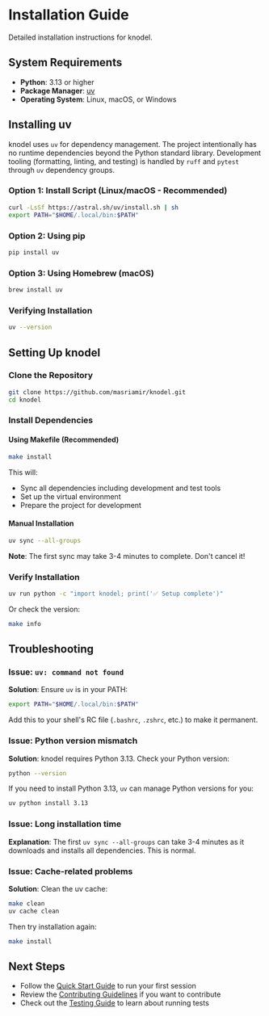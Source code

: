 # Installation Guide

Detailed installation instructions for knodel.

## System Requirements

- **Python**: 3.13 or higher
- **Package Manager**: [uv](https://github.com/astral-sh/uv)
- **Operating System**: Linux, macOS, or Windows

## Installing uv

knodel uses `uv` for dependency management. The project intentionally has no runtime dependencies beyond the Python standard library. Development tooling (formatting, linting, and testing) is handled by `ruff` and `pytest` through `uv` dependency groups.

### Option 1: Install Script (Linux/macOS - Recommended)

```bash
curl -LsSf https://astral.sh/uv/install.sh | sh
export PATH="$HOME/.local/bin:$PATH"
```

### Option 2: Using pip

```bash
pip install uv
```

### Option 3: Using Homebrew (macOS)

```bash
brew install uv
```

### Verifying Installation

```bash
uv --version
```

## Setting Up knodel

### Clone the Repository

```bash
git clone https://github.com/masriamir/knodel.git
cd knodel
```

### Install Dependencies

#### Using Makefile (Recommended)

```bash
make install
```

This will:
- Sync all dependencies including development and test tools
- Set up the virtual environment
- Prepare the project for development

#### Manual Installation

```bash
uv sync --all-groups
```

**Note**: The first sync may take 3-4 minutes to complete. Don't cancel it!

### Verify Installation

```bash
uv run python -c "import knodel; print('✅ Setup complete')"
```

Or check the version:

```bash
make info
```

## Troubleshooting

### Issue: `uv: command not found`

**Solution**: Ensure `uv` is in your PATH:

```bash
export PATH="$HOME/.local/bin:$PATH"
```

Add this to your shell's RC file (`.bashrc`, `.zshrc`, etc.) to make it permanent.

### Issue: Python version mismatch

**Solution**: knodel requires Python 3.13. Check your Python version:

```bash
python --version
```

If you need to install Python 3.13, `uv` can manage Python versions for you:

```bash
uv python install 3.13
```

### Issue: Long installation time

**Explanation**: The first `uv sync --all-groups` can take 3-4 minutes as it downloads and installs all dependencies. This is normal.

### Issue: Cache-related problems

**Solution**: Clean the uv cache:

```bash
make clean
uv cache clean
```

Then try installation again:

```bash
make install
```

## Next Steps

- Follow the [Quick Start Guide](quickstart.md) to run your first session
- Review the [Contributing Guidelines](../contributing/CONTRIBUTING.md) if you want to contribute
- Check out the [Testing Guide](../development/testing.md) to learn about running tests
